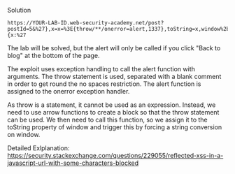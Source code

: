 Solution
```
https://YOUR-LAB-ID.web-security-academy.net/post?postId=5&%27},x=x=%3E{throw/**/onerror=alert,1337},toString=x,window%2b%27%27,{x:%27
```
 The lab will be solved, but the alert will only be called if you click "Back to blog" at the bottom of the page.

The exploit uses exception handling to call the alert function with arguments. The throw statement is used, separated with a blank comment in order to get round the no spaces restriction. The alert function is assigned to the onerror exception handler.

As throw is a statement, it cannot be used as an expression. Instead, we need to use arrow functions to create a block so that the throw statement can be used. We then need to call this function, so we assign it to the toString property of window and trigger this by forcing a string conversion on window. 

Detailed Exlplanation: 
https://security.stackexchange.com/questions/229055/reflected-xss-in-a-javascript-url-with-some-characters-blocked
